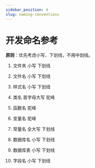 ```yaml
---
sidebar_position: 4
slug: naming-conventions
---
```


# 开发命名参考

**原则**：优先考虑小写、下划线，不用中划线。

1. 文件夹 小写 下划线

2. 文件名 小写 下划线

3. 样式名 小写 下划线

4. 类名 首字母大写 驼峰

5. 函数名 驼峰

6. 变量名 驼峰

7. 常量名 全大写 下划线

8. 数据库名 小写 下划线

9. 数据库表 小写 下划线

10. 字段名 小写 下划线

